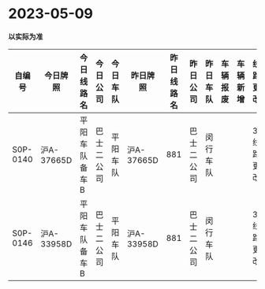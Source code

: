 # 2023-05-09

**以实际为准**

| 自编号      | 今日牌照      | 今日线路名   | 今日公司  | 今日车队 | 昨日牌照      | 昨日线路名 | 昨日公司  | 昨日车队 | 车辆报废 | 车辆新增 | 线路更改  | 车队更改  | 公司更改 | 牌照更改 |
|----------|-----------|---------|-------|------|-----------|-------|-------|------|------|------|-------|-------|------|------|
| S0P-0140 | 沪A-37665D | 平阳车队备车B | 巴士二公司 | 平阳车队 | 沪A-37665D | 881   | 巴士二公司 | 闵行车队 |      |      | 3线路更改 | 4车队更改 |      |      |
| S0P-0146 | 沪A-33958D | 平阳车队备车B | 巴士二公司 | 平阳车队 | 沪A-33958D | 881   | 巴士二公司 | 闵行车队 |      |      | 3线路更改 | 4车队更改 |
